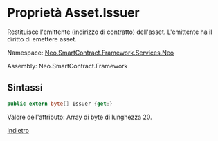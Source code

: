 # Proprietà Asset.Issuer

Restituisce l'emittente (indirizzo di contratto) dell'asset. L'emittente ha il diritto di emettere asset.

Namespace: [Neo.SmartContract.Framework.Services.Neo](../../neo.md)

Assembly: Neo.SmartContract.Framework

## Sintassi

```c#
public extern byte[] Issuer {get;}
```

Valore dell'attributo: Array di byte di lunghezza 20.



[Indietro](../Asset.md)
